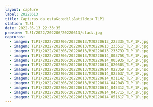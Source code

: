 ```yaml
---
layout: capture
label: 20220613
title: Capturas da esta&ccedil;&atilde;o TLP1
station: TLP1
date: 2022-06-13 22:33:35
preview: TLP1/2022/202206/20220613/stack.jpg
capturas:
  - imagem: TLP1/2022/202206/20220613/M20220613_223335_TLP_1P.jpg
  - imagem: TLP1/2022/202206/20220613/M20220613_233517_TLP_1P.jpg
  - imagem: TLP1/2022/202206/20220613/M20220613_233739_TLP_1P.jpg
  - imagem: TLP1/2022/202206/20220613/M20220614_003758_TLP_1P.jpg
  - imagem: TLP1/2022/202206/20220613/M20220614_005936_TLP_1P.jpg
  - imagem: TLP1/2022/202206/20220613/M20220614_020503_TLP_1P.jpg
  - imagem: TLP1/2022/202206/20220613/M20220614_022359_TLP_1P.jpg
  - imagem: TLP1/2022/202206/20220613/M20220614_023637_TLP_1P.jpg
  - imagem: TLP1/2022/202206/20220613/M20220614_031142_TLP_1P.jpg
  - imagem: TLP1/2022/202206/20220613/M20220614_042048_TLP_1P.jpg
  - imagem: TLP1/2022/202206/20220613/M20220614_045312_TLP_1P.jpg
  - imagem: TLP1/2022/202206/20220613/M20220614_045715_TLP_1P.jpg
  - imagem: TLP1/2022/202206/20220613/M20220614_051617_TLP_1P.jpg
---
```

